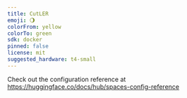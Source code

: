 ```yaml
---
title: CutLER
emoji: 🌖
colorFrom: yellow
colorTo: green
sdk: docker
pinned: false
license: mit
suggested_hardware: t4-small
---
```


Check out the configuration reference at https://huggingface.co/docs/hub/spaces-config-reference
